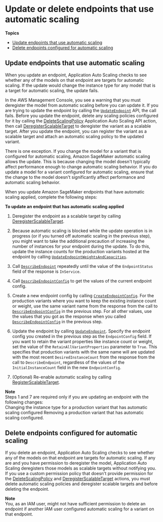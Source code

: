 # Update or delete endpoints that use automatic scaling<a name="endpoint-scaling"></a>

**Topics**
+ [Update endpoints that use automatic scaling](#endpoint-scaling-update)
+ [Delete endpoints configured for automatic scaling](#endpoint-delete-with-scaling)

## Update endpoints that use automatic scaling<a name="endpoint-scaling-update"></a>

When you update an endpoint, Application Auto Scaling checks to see whether any of the models on that endpoint are targets for automatic scaling\. If the update would change the instance type for any model that is a target for automatic scaling, the update fails\. 

In the AWS Management Console, you see a warning that you must deregister the model from automatic scaling before you can update it\. If you are trying to update the endpoint by calling the [ `UpdateEndpoint`](https://docs.aws.amazon.com/sagemaker/latest/APIReference/API_UpdateEndpoint.html) API, the call fails\. Before you update the endpoint, delete any scaling policies configured for it by calling the [DeleteScalingPolicy](https://docs.aws.amazon.com/autoscaling/application/APIReference/API_DeleteScalingPolicy.html) Application Auto Scaling API action, then call [DeregisterScalableTarget](https://docs.aws.amazon.com/autoscaling/application/APIReference/API_DeregisterScalableTarget.html) to deregister the variant as a scalable target\. After you update the endpoint, you can register the variant as a scalable target and attach an automatic scaling policy to the updated variant\.

There is one exception\. If you change the model for a variant that is configured for automatic scaling, Amazon SageMaker automatic scaling allows the update\. This is because changing the model doesn't typically affect performance enough to change automatic scaling behavior\. If you do update a model for a variant configured for automatic scaling, ensure that the change to the model doesn't significantly affect performance and automatic scaling behavior\.

When you update Amazon SageMaker endpoints that have automatic scaling applied, complete the following steps:

**To update an endpoint that has automatic scaling applied**

1. Deregister the endpoint as a scalable target by calling [DeregisterScalableTarget](https://docs.aws.amazon.com/autoscaling/application/APIReference/API_DeregisterScalableTarget.html)\.

1. Because automatic scaling is blocked while the update operation is in progress \(or if you turned off automatic scaling in the previous step\), you might want to take the additional precaution of increasing the number of instances for your endpoint during the update\. To do this, update the instance counts for the production variants hosted at the endpoint by calling [ `UpdateEndpointWeightsAndCapacities`](https://docs.aws.amazon.com/sagemaker/latest/APIReference/API_UpdateEndpointWeightsAndCapacities.html)\.

1. Call [ `DescribeEndpoint`](https://docs.aws.amazon.com/sagemaker/latest/APIReference/API_DescribeEndpoint.html) repeatedly until the value of the `EndpointStatus` field of the response is `InService`\.

1. Call [ `DescribeEndpointConfig`](https://docs.aws.amazon.com/sagemaker/latest/APIReference/API_DescribeEndpointConfig.html) to get the values of the current endpoint config\.

1. Create a new endpoint config by calling [ `CreateEndpointConfig`](https://docs.aws.amazon.com/sagemaker/latest/APIReference/API_CreateEndpointConfig.html)\. For the production variants where you want to keep the existing instance count or weight, use the same variant name from the response from the call to [ `DescribeEndpointConfig`](https://docs.aws.amazon.com/sagemaker/latest/APIReference/API_DescribeEndpointConfig.html) in the previous step\. For all other values, use the values that you got as the response when you called [ `DescribeEndpointConfig`](https://docs.aws.amazon.com/sagemaker/latest/APIReference/API_DescribeEndpointConfig.html) in the previous step\.

1. Update the endpoint by calling [ `UpdateEndpoint`](https://docs.aws.amazon.com/sagemaker/latest/APIReference/API_UpdateEndpoint.html)\. Specify the endpoint config you created in the previous step as the `EndpointConfig` field\. If you want to retain the variant properties like instance count or weight, set the value of the `RetainAllVariantProperties` parameter to `True`\. This specifies that production variants with the same name will are updated with the most recent `DesiredInstanceCount` from the response from the call to `DescribeEndpoint`, regardless of the values of the `InitialInstanceCount` field in the new `EndpointConfig`\.

1. \(Optional\) Re\-enable automatic scaling by calling [RegisterScalableTarget](https://docs.aws.amazon.com/autoscaling/application/APIReference/API_RegisterScalableTarget.html)\.

**Note**  
Steps 1 and 7 are required only if you are updating an endpoint with the following changes:  
Changing the instance type for a production variant that has automatic scaling configured
Removing a production variant that has automatic scaling configured\.

## Delete endpoints configured for automatic scaling<a name="endpoint-delete-with-scaling"></a>

If you delete an endpoint, Application Auto Scaling checks to see whether any of the models on that endpoint are targets for automatic scaling\. If any are and you have permission to deregister the model, Application Auto Scaling deregisters those models as scalable targets without notifying you\. If you use a custom permission policy that doesn't provide permission for the [DeleteScalingPolicy](https://docs.aws.amazon.com/autoscaling/application/APIReference/API_DeleteScalingPolicy.html) and [DeregisterScalableTarget](https://docs.aws.amazon.com/autoscaling/application/APIReference/API_DeregisterScalableTarget.html) actions, you must delete automatic scaling policies and deregister scalable targets and before deleting the endpoint\.

**Note**  
You, as an IAM user, might not have sufficient permission to delete an endpoint if another IAM user configured automatic scaling for a variant on that endpoint\.